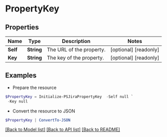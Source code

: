 # PropertyKey
## Properties

Name | Type | Description | Notes
------------ | ------------- | ------------- | -------------
**Self** | **String** | The URL of the property. | [optional] [readonly] 
**Key** | **String** | The key of the property. | [optional] [readonly] 

## Examples

- Prepare the resource
```powershell
$PropertyKey = Initialize-PSJiraPropertyKey  -Self null `
 -Key null
```

- Convert the resource to JSON
```powershell
$PropertyKey | ConvertTo-JSON
```

[[Back to Model list]](../README.md#documentation-for-models) [[Back to API list]](../README.md#documentation-for-api-endpoints) [[Back to README]](../README.md)

